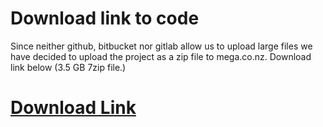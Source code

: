 # Download link to code
Since neither github, bitbucket nor gitlab allow us to upload large files we have decided to upload the project as a zip file to mega.co.nz. Download link below (3.5 GB 7zip file.)

# [Download Link](https://mega.nz/#!JSRwSYCB!bo0dm_O1KMBP6_VlzjnVG0n29nTvWZK9k9M-DuXLFzQ)
